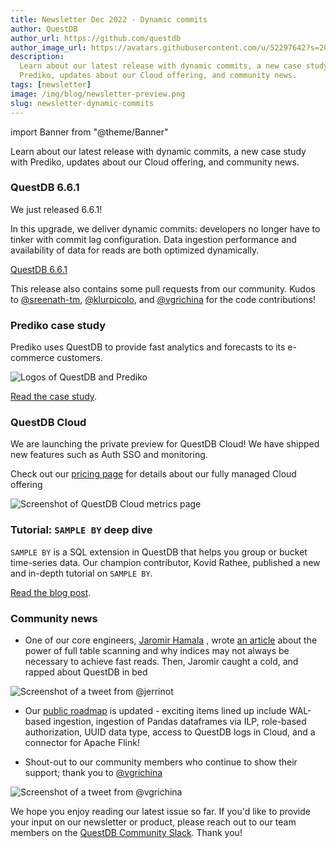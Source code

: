 ```yaml
---
title: Newsletter Dec 2022 - Dynamic commits
author: QuestDB
author_url: https://github.com/questdb
author_image_url: https://avatars.githubusercontent.com/u/52297642?s=200&v=4
description:
  Learn about our latest release with dynamic commits, a new case study with
  Prediko, updates about our Cloud offering, and community news.
tags: [newsletter]
image: /img/blog/newsletter-preview.png
slug: newsletter-dynamic-commits
---
```


import Banner from "@theme/Banner"

<Banner
  alt="Image of QuestDB logo"
  src="/img/blog/2022-12-08/banner.png"
  width={600}
  height={100}
/>

Learn about our latest release with dynamic commits, a new case study with
Prediko, updates about our Cloud offering, and community news.

### QuestDB 6.6.1

We just released 6.6.1!

In this upgrade, we deliver dynamic commits: developers no longer have to tinker
with commit lag configuration. Data ingestion performance and availability of
data for reads are both optimized dynamically.

[QuestDB 6.6.1](/blog/2022/11/25/questdb-6.6.1-dynamic-commits/)

This release also contains some pull requests from our community. Kudos to
[@sreenath-tm](https://github.com/sreenath-tm),
[@klurpicolo](https://github.com/klurpicolo), and
[@vgrichina](https://github.com/vgrichina) for the code contributions!

### Prediko case study

Prediko uses QuestDB to provide fast analytics and forecasts to its e-commerce
customers.

![Logos of QuestDB and Prediko](/img/blog/2022-12-08/prediko-case-study.jpeg)

[Read the case study](/case-study/prediko/).

### QuestDB Cloud

We are launching the private preview for QuestDB Cloud! We have shipped new
features such as Auth SSO and monitoring.

Check out our [pricing page](/pricing/) for details about our fully managed
Cloud offering

![Screenshot of QuestDB Cloud metrics page](/img/blog/2022-12-08/cloud.png)

### Tutorial: `SAMPLE BY` deep dive

`SAMPLE BY` is a SQL extension in QuestDB that helps you group or bucket
time-series data. Our champion contributor, Kovid Rathee, published a new and
in-depth tutorial on `SAMPLE BY`.

[Read the blog post](/blog/2022/11/23/sql-extensions-time-series-data-questdb-part-ii/).

### Community news

- One of our core engineers, [Jaromir Hamala](https://twitter.com/jerrinot) ,
  wrote [an article](/blog/2022/11/30/full-table-scan-are-fast/) about the power
  of full table scanning and why indices may not always be necessary to achieve
  fast reads. Then, Jaromir caught a cold, and rapped about QuestDB in bed

![Screenshot of a tweet from @jerrinot](/img/blog/2022-12-08/jaromir-rap.png)

- Our [public roadmap](https://github.com/orgs/questdb/projects/1/views/5)
  is updated - exciting items lined up include WAL-based ingestion, ingestion of
  Pandas dataframes via ILP, role-based authorization, UUID data type, access to
  QuestDB logs in Cloud, and a connector for Apache Flink!

- Shout-out to our community members who continue to show their support; thank
  you to [@vgrichina](https://twitter.com/vgrichina/status/1592741182022770691)

![Screenshot of a tweet from @vgrichina](/img/blog/2022-12-08/vgrichina-support.png)

We hope you enjoy reading our latest issue so far. If you'd like to provide your
input on our newsletter or product, please reach out to our team members on the
[QuestDB Community Slack](http://slack.questdb.io/). Thank you!
